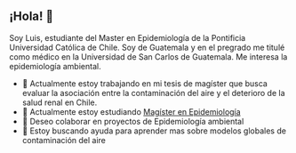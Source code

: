 ## ¡Hola! 👋 
Soy Luis, estudiante del Master en Epidemiología de la Pontificia Universidad Católica de Chile. Soy de Guatemala y en el pregrado me titulé como médico en la Universidad de San Carlos de Guatemala. Me interesa la epidemiología ambiental.  

- 🔭 Actualmente estoy trabajando en mi tesis de magíster que busca evaluar la asociación entre la contaminación del aire y el deterioro de la salud renal en Chile. 
- 🌱 Actualmente estoy estudiando [Magíster en Epidemiología](https://medicina.uc.cl/postgrado/magister/magister-en-epidemiologia/)
- 👯 Deseo colaborar en proyectos de Epidemiología ambiental
- 🤔 Estoy buscando ayuda para aprender mas sobre modelos globales de contaminación del aire

<!--
**lvillaluis28/lvillaluis28** is a ✨ _special_ ✨ repository because its `README.md` (this file) appears on your GitHub profile.

Here are some ideas to get you started:

- 🔭 Actualmente estoy trabajando en ... [Mi tesis de magíster que busca evaluar la asociación entre la contaminación del aire y el deterioro de la salud renal en Chile] 
- 🌱 Actualmente estoy estudiando [Magíster en Epidemiología](https://medicina.uc.cl/postgrado/magister/magister-en-epidemiologia/)
- 👯 Deseo colaborar en proyectos de ... [Epidemiología ambiental]
- 🤔 Estoy buscando ayuda para ... [Aprender mas sobre modelos globales de contaminación del aire]
- 😄 Dato curioso ... [Quiero tener un refugio para gatos abandonados]
-->
